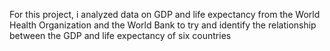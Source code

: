 For this project, i analyzed data on GDP and life expectancy from the World Health Organization and the World Bank 
to try and identify the relationship between the GDP and life expectancy of six countries
